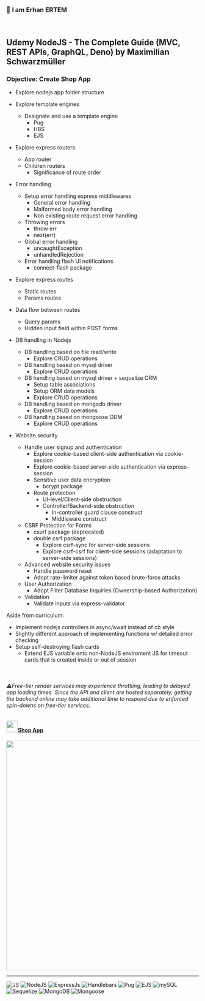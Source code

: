 ### 👋 **I am Erhan ERTEM**

&emsp;

## Udemy NodeJS - The Complete Guide (MVC, REST APIs, GraphQL, Deno) by Maximilian Schwarzmüller

### **Objective:** Create Shop App

- Explore nodejs app folder structure
- Explore template engines

  - Designate and use a template engine
    - Pug
    - HBS
    - EJS

- Explore express routers
  - App router
  - Children routers
    - Significance of route order
- Error handling

  - Setup error handling express middlewares
    - General error handling
    - Malformed body error handling
    - Non existing route request error handling
  - Throwing errors
    - throw err
    - next(err)
  - Global error handling
    - uncaughtException
    - unhandledRejection
  - Error handling flash UI notifications
    - connect-flash package

- Explore express routes
  - Static routes
  - Params routes
- Data flow between routes
  - Query params
  - Hidden input field within POST forms
- DB handling in Nodejs
  - DB handling based on file read/write
    - Explore CRUD operations
  - DB handling based on mysql driver
    - Explore CRUD operations
  - DB handling based on mysql driver + sequelize ORM
    - Setup table associations
    - Setup ORM data models
    - Explore CRUD operations
  - DB handling based on mongodb driver
    - Explore CRUD operations
  - DB handling based on mongoose ODM
    - Explore CRUD operations
- Website security
  - Handle user signup and authentication
    - Explore cookie-based client-side authentication via cookie-session
    - Explore cookie-based server-side authentication via express-session
    - Sensitive user data encryption
      - bcrypt package
    - Route protection
      - UI-level/Client-side obstruction
      - Controller/Backend-side obstruction
        - In-controller guard clause construct
        - Middleware construct
  - CSRF Protection for Forms
    - csurf package (deprecated)
    - double csrf package
      - Explore csrf-sync for server-side sessions
      - Explore csrf-csrf for client-side sessions (adaptation to server-side sessions)
  - Advanced website security issues
    - Handle password reset
    - Adopt rate-limiter against token based brute-force attacks
  - User Authorization
    - Adopt Filter Database Inquiries (Ownership-based Authorization)
  - Validation
    - Validate inputs via express-validator

Aside from curriculum:

- Implement nodejs controllers in async/await instead of cb style
- Slightly different approach of implementing functions w/ detailed error checking
- Setup self-destroying flash cards
  - Extend EJS variable onto non-NodeJS enviroment JS for timeout cards that is created inside or out of session

&emsp;

###### ⚠️Free-tier render services may experience throttling, leading to delayed app loading times. Since the API and client are hosted separately, getting the backend online may take additional time to respond due to enforced spin-downs on free-tier services.

#### <img src="./push.gif" width="30px"/>[Shop App](https://shop-app.onrender.com/)

<img src="./screenshot.webp" width="600px"/>

---

![JS](https://img.shields.io/badge/JavaScript-323330?style=square&logo=javascript&logoColor=F7DF1E) ![NodeJS](https://img.shields.io/badge/Node.js-339933?style=square&logo=nodedotjs&logoColor=white) ![ExpressJs](https://img.shields.io/badge/Express.js-000000?style=square&logo=express&logoColor=white) ![Handlebars](https://img.shields.io/badge/Handlebars%20js-f0772b?style=square&logo=handlebarsdotjs&logoColor=black) ![Pug](https://img.shields.io/badge/Pug-E3C29B?styleflat&logo=pug&logoColor=black) ![EJS](https://img.shields.io/badge/EJS-%23B4CA65.svg?styleflat&logo=ejs&logoColor=black) ![mySQL](https://img.shields.io/badge/MySQL-005C84?style=square&logo=mysql&logoColor=white) ![Sequelize](https://img.shields.io/badge/Sequelize-52B0E7?style=square&logo=Sequelize&logoColor=white) ![MongoDB](https://img.shields.io/badge/MongoDB-%234ea94b.svg?style=square&logo=mongodb&logoColor=white) ![Mongoose](https://img.shields.io/badge/Mongoose-880000.svg?style=square&logo=mongodb&logoColor=white)
